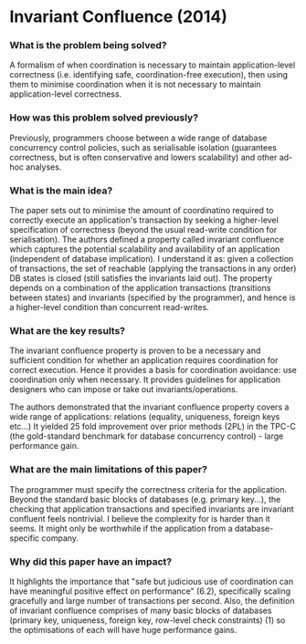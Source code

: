# Invariant Confluence (2014)

### What is the problem being solved?

A formalism of when coordination is necessary to maintain application-level correctness (i.e. identifying safe, coordination-free execution), then using them to minimise coordination when it is not necessary to maintain application-level correctness.

### How was this problem solved previously?

Previously, programmers choose between a wide range of database concurrency control policies, such as serialisable isolation (guarantees correctness, but is often conservative and lowers scalability) and other ad-hoc analyses.

### What is the main idea?

The paper sets out to minimise the amount of coordinatino required to correctly execute an application's transaction by seeking a higher-level specification of correctness (beyond the usual read-write condition for serialisation). The authors defined a property called invariant confluence which captures the potential scalability and availability of an application (independent of database implication). I understand it as: given a collection of transactions, the set of reachable (applying the transactions in any order) DB states is closed (still satisfies the invariants laid out). The property depends on a combination of the application transactions (transitions between states) and invariants (specified by the programmer), and hence is a higher-level condition than concurrent read-writes.

### What are the key results?

The invariant confluence property is proven to be a necessary and sufficient condition for whether an application requires coordination for correct execution. Hence it provides a basis for coordination avoidance: use coordination only when necessary. It provides guidelines for application designers who can impose or take out invariants/operations.

The authors demonstrated that the invariant confluence property covers a wide range of applications: relations (equality, uniqueness, foreign keys etc...) It yielded 25 fold improvement over prior methods (2PL) in the TPC-C (the gold-standard benchmark for database concurrency control) - large performance gain.

### What are the main limitations of this paper?

The programmer must specify the correctness criteria for the application. Beyond the standard basic blocks of databases (e.g. primary key...), the checking that application transactions and specified invariants are invariant confluent feels nontrivial. I believe the complexity for is harder than it seems. It might only be worthwhile if the application from a database-specific company.

### Why did this paper have an impact?

It highlights the importance that "safe but judicious use of coordination can have meaningful positive effect on performance" (6.2), specifically scaling gracefully and large number of transactions per second. Also, the definition of invariant confluence comprises of many basic blocks of databases (primary key, uniqueness, foreign key, row-level check constraints) (1) so the optimisations of each will have huge performance gains. 



